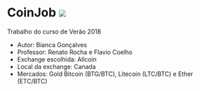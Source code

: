 # CoinJob ![](https://www.allcoin.com/Content/image/allcoin_logo01.png)
Trabalho do curso de Verão 2018

  - Autor: Bianca Gonçalves
  - Professor: Renato Rocha e Flavio Coelho
  - Exchange escolhida: Allcoin
  - Local da exchange: Canada
  - Mercados: Gold Bitcoin (BTG/BTC), Litecoin (LTC/BTC) e Ether (ETC/BTC)
